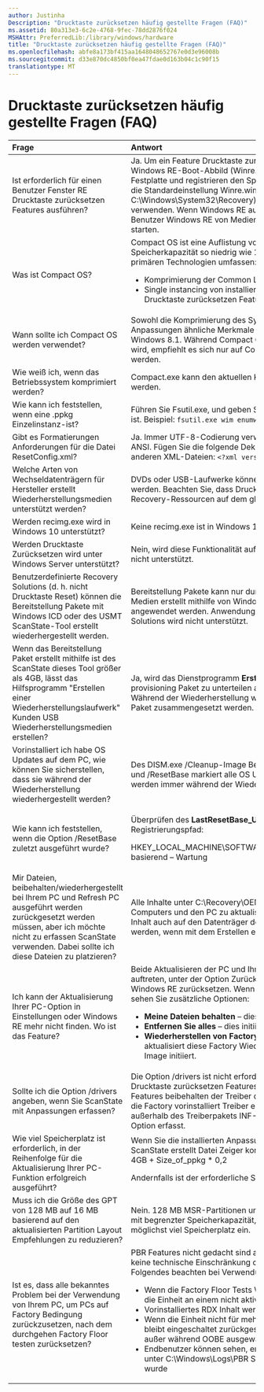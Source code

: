 ```yaml
---
author: Justinha
Description: "Drucktaste zurücksetzen häufig gestellte Fragen (FAQ)"
ms.assetid: 80a313e3-6c2e-4768-9fec-78dd2876f024
MSHAttr: PreferredLib:/library/windows/hardware
title: "Drucktaste zurücksetzen häufig gestellte Fragen (FAQ)"
ms.openlocfilehash: abfe8a173bf415aa1648048652767e0d3e96008b
ms.sourcegitcommit: d33e870dc4850bf0ea47fdae0d163b04c1c90f15
translationtype: MT
---
```

# <a name="push-button-reset-frequently-asked-questions-faq"></a>Drucktaste zurücksetzen häufig gestellte Fragen (FAQ)


<table>
<colgroup>
<col width="50%" />
<col width="50%" />
</colgroup>
<thead>
<tr class="header">
<th align="left">Frage</th>
<th align="left">Antwort</th>
</tr>
</thead>
<tbody>
<tr class="odd">
<td align="left">Ist erforderlich für einen Benutzer Fenster RE Drucktaste zurücksetzen Features ausführen?</td>
<td align="left">Ja. Um ein Feature Drucktaste zurücksetzen ausgeführt werden soll, müssen Sie Windows RE-Boot-Abbild (Winre.wim) zur Verfügung stellen, auf der lokalen Festplatte und registrieren den Speicherort mithilfe des Tools Reagentc. Sie können die Standardeinstellung Winre.wim (verfügbar unter C:\Windows\System32\Recovery) oder ein benutzerdefiniertes Winre.wim Bild verwenden. Wenn Windows RE auf der lokalen Festplatte nicht aktiviert ist, müssen Benutzer Windows RE von Medien Drucktaste zurücksetzen Features Zugriff auf starten.</td>
</tr>
<tr class="even">
<td align="left">Was ist Compact OS?</td>
<td align="left">Compact OS ist eine Auflistung von Features, die zulassen Windows 10 mit Speicherkapazität so niedrig wie 16 GB auf PCs bereitgestellt werden. Die zwei primären Technologien umfassen:
<ul>
<li>Komprimierung der Common Language Runtime-Systemdateien</li>
<li>Single instancing von installierten Anpassungen mit dem Anpassungen Paket von Drucktaste zurücksetzen Features verwendet</li>
</ul></td>
</tr>
<tr class="odd">
<td align="left">Wann sollte ich Compact OS werden verwendet?</td>
<td align="left">Sowohl die Komprimierung des Systems Dateien und Single instancing von Anpassungen ähnliche Merkmale aufweisen wie die Technologie WIMBoot aus Windows 8.1. Während Compact OS auf alle Hardwarekonfigurationen unterstützt wird, empfiehlt es sich nur auf Computern mit Flash-basierte Speicher verwendet werden.</td>
</tr>
<tr class="even">
<td align="left">Wie weiß ich, wenn das Betriebssystem komprimiert werden?</td>
<td align="left">Compact.exe kann den aktuellen Komprimierungsstatus Abfragen verwendet werden.</td>
</tr>
<tr class="odd">
<td align="left">Wie kann ich feststellen, wenn eine .ppkg Einzelinstanz-ist?</td>
<td align="left">Führen Sie Fsutil.exe, und geben Sie das Laufwerk, auf dem die .ppkg gespeichert ist. Beispiel: <code>fsutil.exe wim enumwims c:</code></td>
</tr>
<tr class="even">
<td align="left">Gibt es Formatierungen Anforderungen für die Datei ResetConfig.xml?</td>
<td align="left">Ja. Immer UTF-8-Codierung verwendet, und verwenden Sie keine Unicode- oder ANSI. Fügen Sie die folgende Deklaration hinzu, in der Datei ResetConfig.xml und in anderen XML-Dateien: <code>&lt;?xml version=&quot;1.0&quot; encoding=&quot;utf-8&quot;?&gt;</code>.</td>
</tr>
<tr class="odd">
<td align="left">Welche Arten von Wechseldatenträgern für Hersteller erstellt Wiederherstellungsmedien unterstützt werden?</td>
<td align="left">DVDs oder USB-Laufwerke können als Wiederherstellungsmedien verwendet werden. Beachten Sie, dass Drucktaste zurücksetzen Features erfordert alle Recovery-Ressourcen auf dem gleichen Mediums befinden.</td>
</tr>
<tr class="even">
<td align="left">Werden recimg.exe wird in Windows 10 unterstützt?</td>
<td align="left">Keine recimg.exe ist in Windows 10 veraltet.</td>
</tr>
<tr class="odd">
<td align="left">Werden Drucktaste Zurücksetzen wird unter Windows Server unterstützt?</td>
<td align="left">Nein, wird diese Funktionalität auf Windows Server 2016 – Technische Vorschau nicht unterstützt.</td>
</tr>
<tr class="even">
<td align="left">Benutzerdefinierte Recovery Solutions (d. h. nicht Drucktaste Reset) können die Bereitstellung Pakete mit Windows ICD oder des USMT ScanState-Tool erstellt wiederhergestellt werden.</td>
<td align="left">Bereitstellung Pakete kann nur durch Drucktaste zurücksetzen oder Bereitstellung Medien erstellt mithilfe von Windows Imaging und Konfiguration Designer (ICD) angewendet werden. Anwendung dieser Pakete von benutzerdefinierten Recovery Solutions wird nicht unterstützt.</td>
</tr>
<tr class="odd">
<td align="left">Wenn das Bereitstellung Paket erstellt mithilfe ist des ScanState dieses Tool größer als 4GB, lässt das Hilfsprogramm "Erstellen einer Wiederherstellungslaufwerk" Kunden USB Wiederherstellungsmedien erstellen?</td>
<td align="left">Ja, wird das Dienstprogramm <strong>Erstellen einer Wiederherstellungslaufwerk</strong> provisioning Paket zu unterteilen aufgeteilt, bevor sie in das USB-Gerät kopiert. Während der Wiederherstellung werden die Teile in der ursprünglichen Bereitstellung Paket zusammengesetzt werden.</td>
</tr>
<tr class="even">
<td align="left">Vorinstalliert ich habe OS Updates auf dem PC, wie können Sie sicherstellen, dass sie während der Wiederherstellung wiederhergestellt werden?</td>
<td align="left">Des DISM.exe /Cleanup-Image Befehl mit den Optionen /StartComponentCleanup und /ResetBase markiert alle OS Updates als Permanent. Permanente Updates werden immer während der Wiederherstellung wiederhergestellt.</td>
</tr>
<tr class="odd">
<td align="left">Wie kann ich feststellen, wenn die Option /ResetBase zuletzt ausgeführt wurde?</td>
<td align="left"><p>Überprüfen des <strong>LastResetBase_UTC</strong> Registrierungseintrags unter dem Registrierungspfad:</p>
<p>HKEY_LOCAL_MACHINE\SOFTWARE\Microsoft\Windows\CurrentVersion\Component basierend – Wartung</p></td>
</tr>
<tr class="even">
<td align="left">Mir Dateien, beibehalten/wiederhergestellt bei Ihrem PC und Refresh PC ausgeführt werden zurückgesetzt werden müssen, aber ich möchte nicht zu erfassen ScanState verwenden. Dabei sollte ich diese Dateien zu platzieren?</td>
<td align="left">Alle Inhalte unter C:\Recovery\OEM bleiben unverändert Zurücksetzen des Computers und den PC zu aktualisieren. Jedoch darauf hinzuweisen, dass dieser Inhalt auch auf den Datenträger des USB-Wiederherstellung gesichert werden werden, wenn mit dem Erstellen einer Wiederherstellung Laufwerk Dienstprogramm.</td>
</tr>
<tr class="odd">
<td align="left">Ich kann der Aktualisierung Ihrer PC-Option in Einstellungen oder Windows RE mehr nicht finden. Wo ist das Feature?</td>
<td align="left">Beide Aktualisieren der PC und Ihrem PC sind nun Teil der gleichen Benutzer auftreten, unter der Option Zurücksetzen dieser PC auf Einstellungen und in Windows RE zurücksetzen. Wenn Sie diese PC-Erfahrung zurücksetzen starten, sehen Sie zusätzliche Optionen:
<ul>
<li><strong>Meine Dateien behalten</strong> – dies initiiert das Aktualisieren Ihrer PC-Feature.</li>
<li><strong>Entfernen Sie alles</strong> – dies initiiert das Zurücksetzen Ihrer PC-Feature.</li>
<li><strong>Wiederherstellen von Factory Einstellungen</strong> – auf PCs aus Windows 8/8.1 aktualisiert diese Factory Wiederherstellung mit der vorhandenen Recovery Image initiiert.</li>
</ul></td>
</tr>
<tr class="even">
<td align="left">Sollte ich die Option /drivers angeben, wenn Sie ScanState mit Anpassungen erfassen?</td>
<td align="left">Die Option /drivers ist nicht erforderlich, wenn provisioning erstellten Pakets ist für Drucktaste zurücksetzen Features verwendet werden soll. Drucktaste zurücksetzen Features beibehalten der Treiber die bereits installiert sind, leicht nicht erforderlich, die Factory vorinstalliert Treiber erneut anwenden. Hinweis: Treiber Applets außerhalb des Treiberpakets INF-Datei installiert werden mithilfe ScanStates /apps Option erfasst.</td>
</tr>
<tr class="odd">
<td align="left">Wie viel Speicherplatz ist erforderlich, in der Reihenfolge für die Aktualisierung Ihrer PC-Funktion erfolgreich ausgeführt?</td>
<td align="left">Wenn Sie die installierten Anpassungen in verweisen auf die Anpassungen Paket mit ScanState erstellt Datei Zeiger konvertiert haben, ist der erforderliche Speicherplatz: 4GB + Size_of_ppkg * 0,2
<p>Andernfalls ist der erforderliche Speicherplatz: 4GB + Size_of_ppkg * 2</p></td>
</tr>
<tr class="even">
<td align="left">Muss ich die Größe des GPT von 128 MB auf 16 MB basierend auf den aktualisierten Partition Layout Empfehlungen zu reduzieren?</td>
<td align="left">Nein. 128 MB MSR-Partitionen unterstützt weiterhin Windows. Jedoch ist auf PCs mit begrenzter Speicherkapazität, einem GPT 16 MB empfohlen, für Endbenutzer als möglichst viel Speicherplatz ein.</td>
</tr>
<tr class="odd">
<td align="left">Ist es, dass alle bekanntes Problem bei der Verwendung von Ihrem PC, um PCs auf Factory Bedingung zurückzusetzen, nach dem durchgehen Factory Floor testen zurücksetzen?</td>
<td align="left">PBR Features nicht gedacht sind auf Factory Etagen verwendet werden, besteht keine technische Einschränkung die verhindert, es dass. Behalten Sie jedoch Folgendes beachten bei Verwendung von Ihrem PC zurücksetzen unter werksseitige:
<ul>
<li>Wenn die Factory Floor Tests Windows aktivieren enthält, wird zurücksetzen PC die Einheit an einem nicht aktivierten Zustand nicht zurückgesetzt.</li>
<li>Vorinstalliertes RDX Inhalt werden entfernt</li>
<li>Wenn die Einheit nicht für mehrere Tage nach der Validierung Factory jedoch bleibt eingeschaltet zurückgesetzt wird, werden die vorinstallierten Sprachen außer während OOBE ausgewählt während der Wartung entfernt werden</li>
<li>Endbenutzer können sehen, erklären Sie, dass eine Einheit für die Protokolle PBR unter C:\Windows\Logs\PBR Schlüsseltokens während Factory zurückgesetzt wurde</li>
</ul></td>
</tr>
</tbody>
</table>

 

 

 





